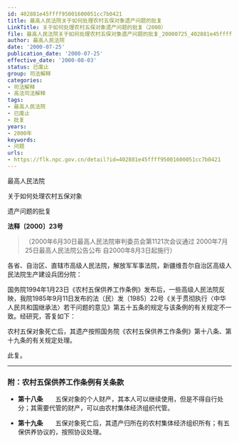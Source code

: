 ```yaml
---
id: 402881e45ffff95001600051cc7b0421
title: 最高人民法院关于如何处理农村五保对象遗产问题的批复
LinkTitle: 关于如何处理农村五保对象遗产问题的批复（2000）
file: 最高人民法院关于如何处理农村五保对象遗产问题的批复_20000725_402881e45ffff95001600051cc7b0421.docx
author: 最高人民法院
date: '2000-07-25'
publication_date: '2000-07-25'
effective_date: '2000-08-03'
status: 已废止
group: 司法解释
categories:
- 司法解释
- 高法司法解释
tags:
- 最高人民法院
- 已废止
- 批复
years:
- 2000年
keywords:
- 问题
urls:
- https://flk.npc.gov.cn/detail?id=402881e45ffff95001600051cc7b0421
---
```


最高人民法院

关于如何处理农村五保对象

遗产问题的批复

**法释〔2000〕23号**

> （2000年6月30日最高人民法院审判委员会第1121次会议通过 2000年7月25日最高人民法院公告公布 自2000年8月3日起施行）

各省、自治区、直辖市高级人民法院，解放军军事法院，新疆维吾尔自治区高级人民法院生产建设兵团分院：

国务院1994年1月23日《农村五保供养工作条例》发布后，一些高级人民法院反映，我院1985年9月11日发布的法（民）发〔1985〕22号《关于贯彻执行〈中华人民共和国继承法〉若干问题的意见》第五十五条的规定与该条例的有关规定不一致。经研究，答复如下：

农村五保对象死亡后，其遗产按照国务院《农村五保供养工作条例》第十八条、第十九条的有关规定处理。

此复。

---

### 附：农村五保供养工作条例有关条款

- **第十八条**　　五保对象的个人财产，其本人可以继续使用，但是不得自行处分；其需要代管的财产，可以由农村集体经济组织代管。

- **第十九条**　　五保对象死亡后，其遗产归所在的农村集体经济组织所有；有五保供养协议的，按照协议处理。
